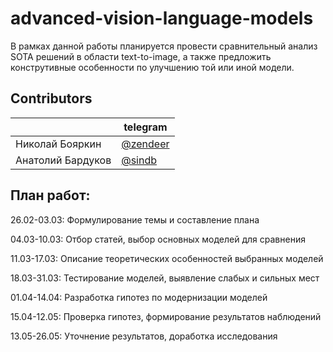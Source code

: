 # advanced-vision-language-models

В рамках данной работы планируется провести сравнительный анализ SOTA решений в области text-to-image, а также предложить конструтивные особенности по улучшению той или иной модели. 

## Contributors
|| telegram |
| ------ | ------ |
| Николай Бояркин| [@zendeer](https://t.me/zendeer) |
| Анатолий Бардуков | [@sindb](https://t.me/sindb) |

## План работ:

26.02-03.03: Формулирование темы и составление плана

04.03-10.03: Отбор статей, выбор основных моделей для сравнения 

11.03-17.03: Описание теоретических особенностей выбранных моделей

18.03-31.03: Тестирование моделей, выявление слабых и сильных мест

01.04-14.04: Разработка гипотез по модернизации моделей

15.04-12.05: Проверка гипотез, формирование результатов наблюдений

13.05-26.05: Уточнение результатов, доработка исследования 

